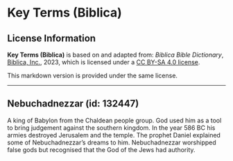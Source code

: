 # Key Terms (Biblica)

## License Information

**Key Terms (Biblica)** is based on and adapted from: _Biblica Bible Dictionary_, [Biblica, Inc.](https://www.biblica.com/), 2023, which is licensed under a [CC BY-SA 4.0 license](https://creativecommons.org/licenses/by-sa/4.0/legalcode.en).

This markdown version is provided under the same license.



--------------------------------

## Nebuchadnezzar (id: 132447)

A king of Babylon from the Chaldean people group. God used him as a tool to bring judgement against the southern kingdom. In the year 586 BC his armies destroyed Jerusalem and the temple. The prophet Daniel explained some of Nebuchadnezzar’s dreams to him. Nebuchadnezzar worshipped false gods but recognised that the God of the Jews had authority.


